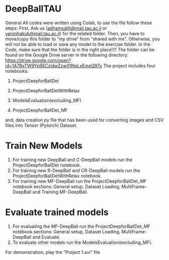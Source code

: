 # DeepBallTAU
General
All codes were written using Colab, to use the file follow these steps:
First, Ask us (adhamsalih@mail.tau.ac.il or yaronhakuk@mail.tau.ac.il) for the related folder.
Then, you have to move/copy this folder to “my drive” from “shared with me”. Otherwise, you will not be able to load or save any model to the exercise folder.
In the Code, make sure that the folder is in the right place!!!!
The folder can be found on the Google Drive server in the following directory:
https://drive.google.com/open?id=1A7BxTW9Yp9ECzjdwZzw01NqLxEmeQ97x 
The project includes four notebooks:

1. ProjectDeepforBallDet 

2. ProjectDeepforBallDetWithRelax

3. ModelsEvaluation(excluding_MF)

4. ProjectDeepforBallDet_MF

and, data creation py file that has been used for converting images and CSV files into Tensor (Pytorch) Dataset.
# Train New Models
 
1. For training new DeepBall and C-DeepBall models  run the ProjectDeepforBallDet notebook.
2. For training new R-DeepBall and CR-DeepBall models  run the ProjectDeepforBallDetWithRelax notebook.
3. For training new MF-DeepBall run the ProjectDeepforBallDet_MF notebook sections: General setup, Dataset Loading, MultiFrame-DeepBall and Training MF-DeepBall.

# Evaluate trained models


1. For evaluating the MF-DeepBall run the ProjectDeepforBallDet_MF notebook sections: General setup, Dataset Loading, MultiFrame-DeepBall and Evaluate.
2. To evaluate other models run the ModelsEvaluation(excluding_MF).

For demonstration, play the  "Project 1.avi" file 
